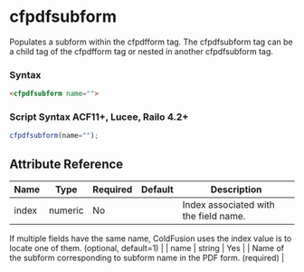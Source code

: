 # cfpdfsubform

Populates a subform within the cfpdfform tag.
 The cfpdfsubform tag can be a child tag of the cfpdfform tag
 or nested in another cfpdfsubform tag.

### Syntax

```html
<cfpdfsubform name="">
```

### Script Syntax ACF11+, Lucee, Railo 4.2+

```javascript
cfpdfsubform(name="");
```

## Attribute Reference

| Name | Type | Required | Default | Description |
| --- | --- | --- | --- | --- |
| index | numeric | No |  | Index associated with the field name.
 If multiple fields have the same name, ColdFusion
 uses the index value is to locate one of them. (optional, default=1) |
| name | string | Yes |  | Name of the subform corresponding to subform name in the PDF form. (required) |
